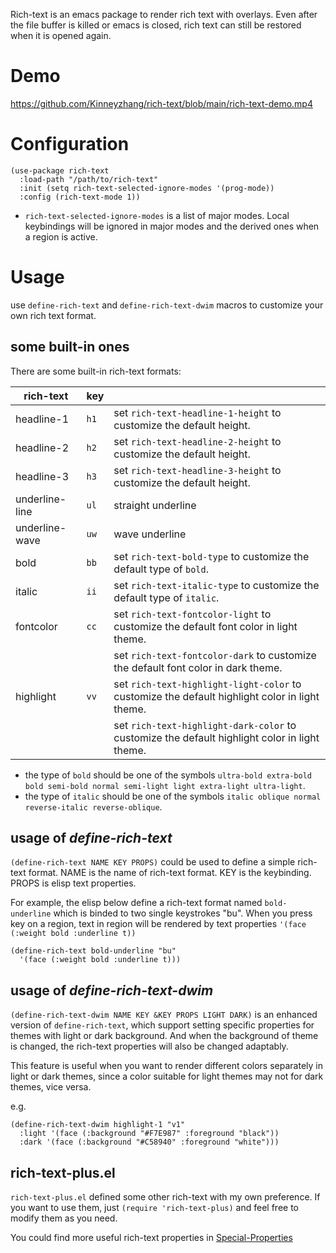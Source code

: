 Rich-text is an emacs package to render rich text with overlays. Even after the file buffer is killed or emacs is closed, rich text can still be restored when it is opened again.

# Demo
https://github.com/Kinneyzhang/rich-text/blob/main/rich-text-demo.mp4

# Configuration
```emacs-lisp
(use-package rich-text
  :load-path "/path/to/rich-text"
  :init (setq rich-text-selected-ignore-modes '(prog-mode))
  :config (rich-text-mode 1))
```

- `rich-text-selected-ignore-modes` is a list of major modes. Local keybindings will be ignored in major modes and the derived ones when a region is active.

# Usage

use `define-rich-text` and `define-rich-text-dwim` macros to customize your own rich text format.

## some built-in ones

There are some built-in rich-text formats:

| rich-text      | key  |                                                                                                |
|----------------|------|------------------------------------------------------------------------------------------------|
| headline-1     | `h1` | set `rich-text-headline-1-height` to customize the default height.                             |
| headline-2     | `h2` | set `rich-text-headline-2-height` to customize the default height.                             |
| headline-3     | `h3` | set `rich-text-headline-3-height` to customize the default height.                             |
| underline-line | `ul` | straight underline                                                                             |
| underline-wave | `uw` | wave underline                                                                                 |
| bold           | `bb` | set `rich-text-bold-type` to customize the default type of `bold`.                             |
| italic         | `ii` | set `rich-text-italic-type` to customize the default type of `italic`.                         |
| fontcolor      | `cc` | set `rich-text-fontcolor-light` to customize the default font color in light theme.            |
|                |      | set `rich-text-fontcolor-dark` to customize the default font color in dark theme.              |
| highlight      | `vv` | set `rich-text-highlight-light-color` to customize the default highlight color in light theme. |
|                |      | set `rich-text-highlight-dark-color` to customize the default highlight color in light theme.  |

- the type of `bold` should be one of the symbols `ultra-bold extra-bold bold semi-bold normal semi-light light extra-light ultra-light`.
- the type of `italic` should be one of the symbols `italic oblique normal reverse-italic reverse-oblique`.
    
## usage of *define-rich-text*
`(define-rich-text NAME KEY PROPS)` could be used to define a simple rich-text format. NAME is the name of rich-text format. KEY is the keybinding. PROPS is elisp text properties.

For example, the elisp below define a rich-text format named `bold-underline` which is binded to two single keystrokes "bu". When you press key <bu> on a region, text in region will be rendered by text properties `'(face (:weight bold :underline t))`

```emacs-lisp
(define-rich-text bold-underline "bu"
  '(face (:weight bold :underline t)))
```

## usage of *define-rich-text-dwim*
`(define-rich-text-dwim NAME KEY &KEY PROPS LIGHT DARK)` is an enhanced version of `define-rich-text`, which support setting specific properties for themes with light or dark background. And when the background of theme is changed, the rich-text properties will also be changed adaptably.

This feature is useful when you want to render different colors separately in light or dark themes, since a color suitable for light themes may not for dark themes, vice versa. 

e.g.

```emacs-lisp
(define-rich-text-dwim highlight-1 "v1"
  :light '(face (:background "#F7E987" :foreground "black"))
  :dark '(face (:background "#C58940" :foreground "white")))
```

## rich-text-plus.el
`rich-text-plus.el` defined some other rich-text with my own preference. If you want to use them, just `(require 'rich-text-plus)` and feel free to modify them as you need.

You could find more useful rich-text properties in [Special-Properties](https://www.gnu.org/software/emacs/manual/html_node/elisp/Special-Properties.html)

